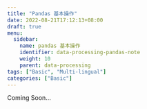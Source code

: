 ```yaml
---
title: "Pandas 基本操作"
date: 2022-08-21T17:12:13+08:00
draft: true
menu:
  sidebar:
    name: pandas 基本操作
    identifier: data-processing-pandas-note
    weight: 10
    parent: data-processing
tags: ["Basic", "Multi-lingual"]
categories: ["Basic"]
---
```

Coming Soon...